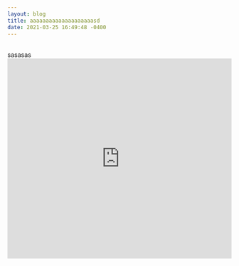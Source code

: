 ```yaml
---
layout: blog
title: aaaaaaaaaaaaaaaaaaaasd
date: 2021-03-25 16:49:48 -0400
---
```

</br>
sasasas
</br>
<iframe src='https://player.podboxx.com/59' frameborder='0' allow='microphone' height='450' width='100%'/>